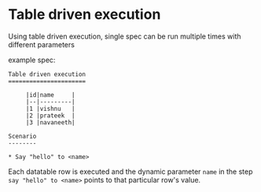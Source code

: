 # Table driven execution

Using table driven execution, single spec can be run multiple times with different parameters

example spec:

```
Table driven execution
======================

     |id|name     |
     |--|---------|
     |1 |vishnu   |
     |2 |prateek  |
     |3 |navaneeth|

Scenario
--------

* Say "hello" to <name>
```

Each datatable row is executed and the dynamic parameter `name` in the step `say "hello" to <name>` points to that particular row's value.
